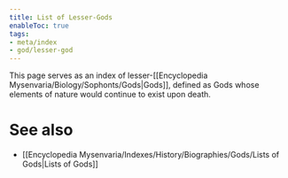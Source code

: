 ```yaml
---
title: List of Lesser-Gods
enableToc: true
tags:
- meta/index
- god/lesser-god
---
```


This page serves as an index of lesser-[[Encyclopedia Mysenvaria/Biology/Sophonts/Gods|Gods]], defined as Gods whose elements of nature would continue to exist upon death.

# See also
- [[Encyclopedia Mysenvaria/Indexes/History/Biographies/Gods/Lists of Gods|Lists of Gods]]
